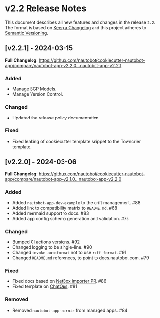 # v2.2 Release Notes

This document describes all new features and changes in the release `2.2`. The format is based on [Keep a Changelog](https://keepachangelog.com/en/1.0.0/) and this project adheres to [Semantic Versioning](https://semver.org/spec/v2.0.0.html).

## [v2.2.1] - 2024-03-15

**Full Changelog**: https://github.com/nautobot/cookiecutter-nautobot-app/compare/nautobot-app-v2.2.0...nautobot-app-v2.2.1

### Added

- Manage BGP Models.
- Manage Version Control.

### Changed

- Updated the release policy documentation.

### Fixed

- Fixed leaking of cookiecutter template snippet to the Towncrier template.

## [v2.2.0] - 2024-03-06

**Full Changelog**: https://github.com/nautobot/cookiecutter-nautobot-app/compare/nautobot-app-v2.1.0...nautobot-app-v2.2.0

### Added

- Added `nautobot-app-dev-example` to the drift management. #88
- Added link to compatibility matrix to `README.md`. #68
- Added mermaid support to docs. #83
- Added app config schema generation and validation. #75

### Changed

- Bumped CI actions versions. #92
- Changed logging to be single-line. #90
- Changed `invoke autoformat` not to use `ruff format`. #91
- Changed `README.md` references, to point to docs.nautobot.com. #79

### Fixed

- Fixed docs based on [NetBox importer PR](https://github.com/nautobot/nautobot-app-netbox-importer/pull/126). #86
- Fixed template on [ChatOps](https://github.com/nautobot/nautobot-app-chatops). #81

### Removed

- Removed `nautobot-app-nornir` from managed apps. #84
